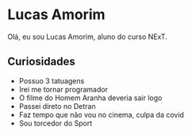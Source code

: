 # Lucas Amorim

Olá, eu sou Lucas Amorim, aluno do curso NExT.

## Curiosidades

* Possuo 3 tatuagens
* Irei me tornar programador
* O filme do Homem Aranha deveria sair logo
* Passei direto no Detran
* Faz tempo que não vou no cinema, culpa da covid
* Sou torcedor do Sport